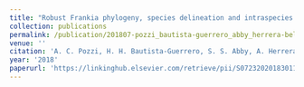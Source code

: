 ```yaml
---
title: "Robust Frankia phylogeny, species delineation and intraspecies diversity based on Multi-Locus Sequence Analysis (MLSA) and Single-Locus Strain Typing (SLST) adapted to a large sample size"
collection: publications
permalink: /publication/201807-pozzi_bautista-guerrero_abby_herrera-belaroussi
venue: ''
citation: 'A. C. Pozzi, H. H. Bautista-Guerrero, S. S. Abby, A. Herrera-Belaroussi <i>et al.</i>. <b>Robust Frankia phylogeny, species delineation and intraspecies diversity based on Multi-Locus Sequence Analysis (MLSA) and Single-Locus Strain Typing (SLST) adapted to a large sample size</b>, <i>Systematic and Applied Microbiology,</i> July 2018'
year: '2018'
paperurl: 'https://linkinghub.elsevier.com/retrieve/pii/S0723202018301139'
---
```

